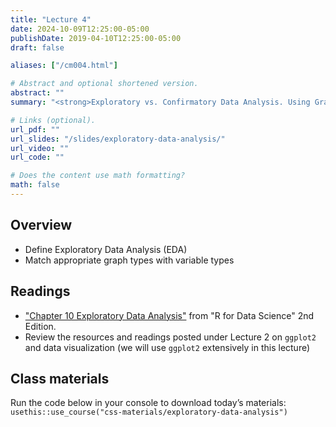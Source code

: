 ```yaml
---
title: "Lecture 4"
date: 2024-10-09T12:25:00-05:00
publishDate: 2019-04-10T12:25:00-05:00
draft: false

aliases: ["/cm004.html"]

# Abstract and optional shortened version.
abstract: ""
summary: "<strong>Exploratory vs. Confirmatory Data Analysis. Using Graphs for Data Analysis. Factors in R.</strong>"

# Links (optional).
url_pdf: ""
url_slides: "/slides/exploratory-data-analysis/"
url_video: ""
url_code: ""

# Does the content use math formatting?
math: false
---
```




<!-- NOTES FOR ME FALL 2024 PLANNING
NEEDS REVIEW: Add in-class exercise on matching plot with variable type (see Kelsey on this: https://american-stat-412612.netlify.app/material/). 
Review last slides from factors and move here materials currently in lecture 5
-->

## Overview

* Define Exploratory Data Analysis (EDA)  
* Match appropriate graph types with variable types

<!--
## Before class
* Make sure you have accepted and cloned the repo for [Homework 2](https://computing-soc-sci.netlify.app/homework/explore-data/)
-->


## Readings

* ["Chapter 10 Exploratory Data Analysis"](https://r4ds.hadley.nz/eda) from "R for Data Science" 2nd Edition.
* Review the resources and readings posted under Lecture 2 on `ggplot2` and data visualization (we will use `ggplot2` extensively in this lecture)


## Class materials

<!-- 
In-class materials (exercises and code) will be posted here shortly before class.
-->

Run the code below in your console to download today’s materials: `usethis::use_course("css-materials/exploratory-data-analysis")`


<!--
* [Exploratory data analysis](/notes/exploratory-data-analysis/)
* [Practice exploring college education data](/notes/exploratory-data-analysis-practice/)

## Additional resources

* Antony Unwin [Graphical Data Analysis with R](https://catalog.lib.uchicago.edu/vufind/Record/11609643#). It covers a range of graphical methods for data exploration and analysis; draws on packages beyond `ggplot2` for statistical graphics.
* Cheat Sheet [Data visualization with ggplot2](https://raw.githubusercontent.com/rstudio/cheatsheets/main/data-visualization.pdf)

* From the lecture on data wrangling, on factors: [Practice transforming and visualizing factors](/notes/factors-exercise/)
-->
